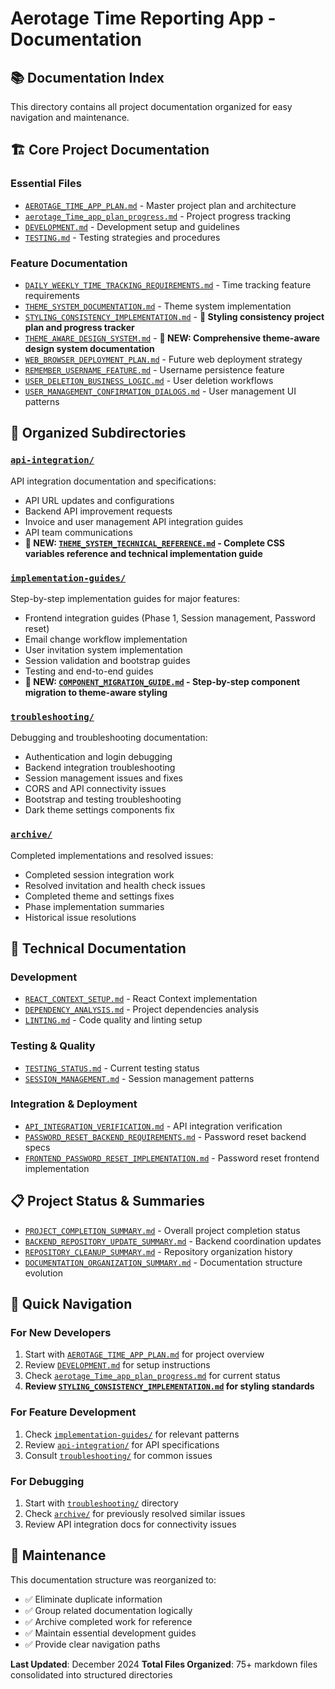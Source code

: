 # Aerotage Time Reporting App - Documentation

## 📚 Documentation Index

This directory contains all project documentation organized for easy navigation and maintenance.

## 🏗️ Core Project Documentation

### Essential Files
- [`AEROTAGE_TIME_APP_PLAN.md`](./AEROTAGE_TIME_APP_PLAN.md) - Master project plan and architecture
- [`aerotage_Time_app_plan_progress.md`](./aerotage_Time_app_plan_progress.md) - Project progress tracking
- [`DEVELOPMENT.md`](./DEVELOPMENT.md) - Development setup and guidelines
- [`TESTING.md`](./TESTING.md) - Testing strategies and procedures

### Feature Documentation
- [`DAILY_WEEKLY_TIME_TRACKING_REQUIREMENTS.md`](./DAILY_WEEKLY_TIME_TRACKING_REQUIREMENTS.md) - Time tracking feature requirements
- [`THEME_SYSTEM_DOCUMENTATION.md`](./THEME_SYSTEM_DOCUMENTATION.md) - Theme system implementation
- [`STYLING_CONSISTENCY_IMPLEMENTATION.md`](./STYLING_CONSISTENCY_IMPLEMENTATION.md) - **🎨 Styling consistency project plan and progress tracker**
- [`THEME_AWARE_DESIGN_SYSTEM.md`](./THEME_AWARE_DESIGN_SYSTEM.md) - **🎨 NEW: Comprehensive theme-aware design system documentation**
- [`WEB_BROWSER_DEPLOYMENT_PLAN.md`](./WEB_BROWSER_DEPLOYMENT_PLAN.md) - Future web deployment strategy
- [`REMEMBER_USERNAME_FEATURE.md`](./REMEMBER_USERNAME_FEATURE.md) - Username persistence feature
- [`USER_DELETION_BUSINESS_LOGIC.md`](./USER_DELETION_BUSINESS_LOGIC.md) - User deletion workflows
- [`USER_MANAGEMENT_CONFIRMATION_DIALOGS.md`](./USER_MANAGEMENT_CONFIRMATION_DIALOGS.md) - User management UI patterns

## 📁 Organized Subdirectories

### [`api-integration/`](./api-integration/)
API integration documentation and specifications:
- API URL updates and configurations
- Backend API improvement requests
- Invoice and user management API integration guides
- API team communications
- **🎨 NEW: [`THEME_SYSTEM_TECHNICAL_REFERENCE.md`](./api-integration/THEME_SYSTEM_TECHNICAL_REFERENCE.md) - Complete CSS variables reference and technical implementation guide**

### [`implementation-guides/`](./implementation-guides/)
Step-by-step implementation guides for major features:
- Frontend integration guides (Phase 1, Session management, Password reset)
- Email change workflow implementation
- User invitation system implementation
- Session validation and bootstrap guides
- Testing and end-to-end guides
- **🎨 NEW: [`COMPONENT_MIGRATION_GUIDE.md`](./implementation-guides/COMPONENT_MIGRATION_GUIDE.md) - Step-by-step component migration to theme-aware styling**

### [`troubleshooting/`](./troubleshooting/)
Debugging and troubleshooting documentation:
- Authentication and login debugging
- Backend integration troubleshooting
- Session management issues and fixes
- CORS and API connectivity issues
- Bootstrap and testing troubleshooting
- Dark theme settings components fix

### [`archive/`](./archive/)
Completed implementations and resolved issues:
- Completed session integration work
- Resolved invitation and health check issues
- Completed theme and settings fixes
- Phase implementation summaries
- Historical issue resolutions

## 🔧 Technical Documentation

### Development
- [`REACT_CONTEXT_SETUP.md`](./REACT_CONTEXT_SETUP.md) - React Context implementation
- [`DEPENDENCY_ANALYSIS.md`](./DEPENDENCY_ANALYSIS.md) - Project dependencies analysis
- [`LINTING.md`](./LINTING.md) - Code quality and linting setup

### Testing & Quality
- [`TESTING_STATUS.md`](./TESTING_STATUS.md) - Current testing status
- [`SESSION_MANAGEMENT.md`](./SESSION_MANAGEMENT.md) - Session management patterns

### Integration & Deployment
- [`API_INTEGRATION_VERIFICATION.md`](./API_INTEGRATION_VERIFICATION.md) - API integration verification
- [`PASSWORD_RESET_BACKEND_REQUIREMENTS.md`](./PASSWORD_RESET_BACKEND_REQUIREMENTS.md) - Password reset backend specs
- [`FRONTEND_PASSWORD_RESET_IMPLEMENTATION.md`](./FRONTEND_PASSWORD_RESET_IMPLEMENTATION.md) - Password reset frontend implementation

## 📋 Project Status & Summaries

- [`PROJECT_COMPLETION_SUMMARY.md`](./PROJECT_COMPLETION_SUMMARY.md) - Overall project completion status
- [`BACKEND_REPOSITORY_UPDATE_SUMMARY.md`](./BACKEND_REPOSITORY_UPDATE_SUMMARY.md) - Backend coordination updates
- [`REPOSITORY_CLEANUP_SUMMARY.md`](./REPOSITORY_CLEANUP_SUMMARY.md) - Repository organization history
- [`DOCUMENTATION_ORGANIZATION_SUMMARY.md`](./DOCUMENTATION_ORGANIZATION_SUMMARY.md) - Documentation structure evolution

## 🎯 Quick Navigation

### For New Developers
1. Start with [`AEROTAGE_TIME_APP_PLAN.md`](./AEROTAGE_TIME_APP_PLAN.md) for project overview
2. Review [`DEVELOPMENT.md`](./DEVELOPMENT.md) for setup instructions
3. Check [`aerotage_Time_app_plan_progress.md`](./aerotage_Time_app_plan_progress.md) for current status
4. **Review [`STYLING_CONSISTENCY_IMPLEMENTATION.md`](./STYLING_CONSISTENCY_IMPLEMENTATION.md) for styling standards**

### For Feature Development
1. Check [`implementation-guides/`](./implementation-guides/) for relevant patterns
2. Review [`api-integration/`](./api-integration/) for API specifications
3. Consult [`troubleshooting/`](./troubleshooting/) for common issues

### For Debugging
1. Start with [`troubleshooting/`](./troubleshooting/) directory
2. Check [`archive/`](./archive/) for previously resolved similar issues
3. Review API integration docs for connectivity issues

## 🔄 Maintenance

This documentation structure was reorganized to:
- ✅ Eliminate duplicate information
- ✅ Group related documentation logically
- ✅ Archive completed work for reference
- ✅ Maintain essential development guides
- ✅ Provide clear navigation paths

**Last Updated**: December 2024
**Total Files Organized**: 75+ markdown files consolidated into structured directories 